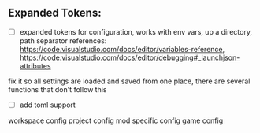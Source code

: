 ## Expanded Tokens:
- [ ] expanded tokens for configuration, works with env vars, up a directory, path separator
        references:
                https://code.visualstudio.com/docs/editor/variables-reference,
                https://code.visualstudio.com/docs/editor/debugging#_launchjson-attributes


fix it so all settings are loaded and saved from one place, there are several functions that don't follow this

- [ ] add toml support


workspace config
project config
mod specific config
game config

